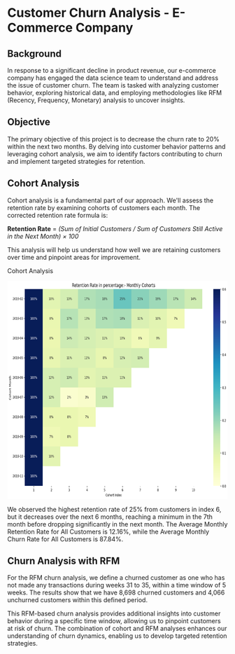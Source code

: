 # Customer Churn Analysis - E-Commerce Company

## Background
In response to a significant decline in product revenue, our e-commerce company has engaged the data science team to understand and address the issue of customer churn. The team is tasked with analyzing customer behavior, exploring historical data, and employing methodologies like RFM (Recency, Frequency, Monetary) analysis to uncover insights.

## Objective
The primary objective of this project is to decrease the churn rate to 20% within the next two months. By delving into customer behavior patterns and leveraging cohort analysis, we aim to identify factors contributing to churn and implement targeted strategies for retention.

## Cohort Analysis
Cohort analysis is a fundamental part of our approach. We'll assess the retention rate by examining cohorts of customers each month. The corrected retention rate formula is:

**Retention Rate** = _(Sum of Initial Customers / Sum of Customers Still Active in the Next Month) × 100_

This analysis will help us understand how well we are retaining customers over time and pinpoint areas for improvement.

Cohort Analysis
 <p>
<img align="center" src="cohort.png" width="750" height="500" />
</p>

We observed the highest retention rate of 25% from customers in index 6, but it decreases over the next 6 months, reaching a minimum in the 7th month before dropping significantly in the next month.
The Average Monthly Retention Rate for All Customers is 12.16%, while the Average Monthly Churn Rate for All Customers is 87.84%.

## Churn Analysis with RFM
For the RFM churn analysis, we define a churned customer as one who has not made any transactions during weeks 31 to 35, within a time window of 5 weeks. The results show that we have 8,698 churned customers and 4,066 unchurned customers within this defined period.

This RFM-based churn analysis provides additional insights into customer behavior during a specific time window, allowing us to pinpoint customers at risk of churn. The combination of cohort and RFM analyses enhances our understanding of churn dynamics, enabling us to develop targeted retention strategies.

